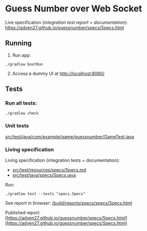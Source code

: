 # Guess Number over Web Socket 

Live specification (_integration test report + documentation_): https://adven27.github.io/guessnumber/specs/Specs.html

## Running

1. Run app:

```shell
./gradlew bootRun
```

2. Access a dummy UI at [http://localhost:8080/](http://localhost:8080/)


## Tests

### Run all tests:

```shell
./gradlew check
```

### Unit tests 

[src/test/java/com/example/game/guessnumber/GameTest.java](src/test/java/com/example/game/guessnumber/GameTest.java)

### Living specification

Living specification (integration tests + documentation):

- [src/test/resources/specs/Specs.md](src/test/resources/specs/Specs.md)
- [src/test/java/specs/Specs.java](src/test/java/specs/Specs.java)

Run:

```shell
./gradlew test --tests "specs.Specs"
```

See report in browser:  [/build/reports/specs/specs/Specs.html](/build/reports/specs/specs/Specs.html) 

Published report: [https://adven27.github.io/guessnumber/specs/Specs.html](https://adven27.github.io/guessnumber/specs/Specs.html)


